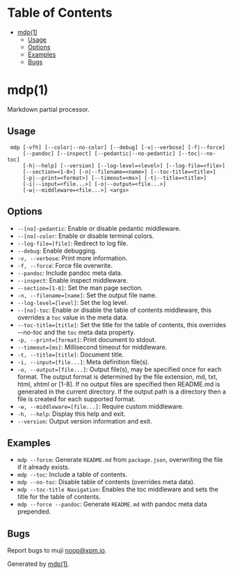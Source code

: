 Table of Contents
=================

* [mdp(1)](#mdp1)
  * [Usage](#usage)
  * [Options](#options)
  * [Examples](#examples)
  * [Bugs](#bugs)

mdp(1)
======

Markdown partial processor.

## Usage

```
 mdp [-vfh] [--color|--no-color] [--debug] [-v|--verbose] [-f|--force]
     [--pandoc] [--inspect] [--pedantic|--no-pedantic] [--toc|--no-toc]
     [-h|--help] [--version] [--log-level=<level>] [--log-file=<file>]
     [--section=<1-8>] [-n|--filename=<name>] [--toc-title=<title>]
     [-p|--print=<format>] [--timeout=<ms>] [-t|--title=<title>]
     [-i|--input=<file...>] [-o|--output=<file...>]
     [-w|--middleware=<file...>] <args>
```

## Options

* `--[no]-pedantic`: Enable or disable pedantic middleware.
* `--[no]-color`: Enable or disable terminal colors.
* `--log-file=[file]`: Redirect to log file.
* `--debug`: Enable debugging.
* `-v, --verbose`: Print more information.
* `-f, --force`: Force file overwrite.
* `--pandoc`: Include pandoc meta data.
* `--inspect`: Enable inspect middleware.
* `--section=[1-8]`: Set the man page section.
* `-n, --filename=[name]`: Set the output file name.
* `--log-level=[level]`: Set the log level.
* `--[no]-toc`: Enable or disable the table of contents middleware, this overrides a `toc` value in the meta data.
* `--toc-title=[title]`: Set the title for the table of contents, this overrides --no-toc and the `toc` meta data property.
* `-p, --print=[format]`: Print document to stdout.
* `--timeout=[ms]`: Millisecond timeout for middleware.
* `-t, --title=[title]`: Document title.
* `-i, --input=[file...]`: Meta definition file(s).
* `-o, --output=[file...]`: Output file(s), may be specified once for each format. The output format is determined by the file extension, md, txt, html, xhtml or [1-8]. If no output files are specified then README.md is generated in the current directory. If the output path is a directory then a file is created for each supported format.
* `-w, --middleware=[file...]`: Require custom middleware.
* `-h, --help`: Display this help and exit.
* `--version`: Output version information and exit.

## Examples

* `mdp --force`: Generate `README.md` from `package.json`, overwriting the file if it already exists.
* `mdp --toc`: Include a table of contents.
* `mdp --no-toc`: Disable table of contents (overrides meta data).
* `mdp --toc-title Navigation`: Enables the toc middleware and sets the title for the table of contents.
* `mdp --force --pandoc`: Generate `README.md` with pandoc meta data prepended.

## Bugs

Report bugs to muji [&#110;&#x6f;&#x6f;&#x70;&#x40;&#120;&#112;&#109;&#x2e;&#x69;&#x6f;](&#109;&#x61;&#105;&#x6c;&#x74;&#x6f;&#x3a;&#110;&#x6f;&#x6f;&#x70;&#x40;&#120;&#112;&#109;&#x2e;&#x69;&#x6f;).

Generated by [mdp(1)](https://github.com/freeformsystems/mdp).

